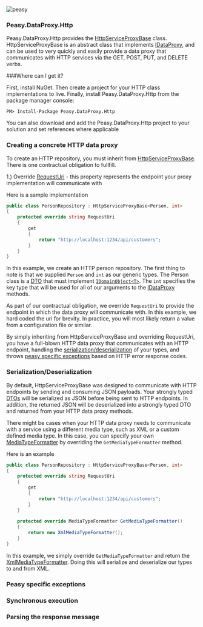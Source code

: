 ![peasy](https://www.dropbox.com/s/2yajr2x9yevvzbm/peasy3.png?dl=0&raw=1)

### Peasy.DataProxy.Http

Peasy.DataProxy.Http provides the [HttpServiceProxyBase](https://github.com/peasy/Peasy.DataProxy.Http/blob/master/Peasy.DataProxy.Http/HttpServiceProxyBase.cs) class.  HttpServiceProxyBase is an abstract class that implements [IDataProxy](https://github.com/ahanusa/Peasy.NET/wiki/Data-Proxy), and can be used to very quickly and easily provide a data proxy that communicates with HTTP services via the GET, POST, PUT, and DELETE verbs.

###Where can I get it?

First, install NuGet. Then create a project for your HTTP class implementations to live.  Finally, install Peasy.DataProxy.Http from the package manager console:

``` PM> Install-Package Peasy.DataProxy.Http ```

You can also download and add the Peasy.DataProxy.Http project to your solution and set references where applicable

### Creating a concrete HTTP data proxy

To create an HTTP repository, you must inherit from [HttpServiceProxyBase](https://github.com/peasy/Peasy.DataProxy.Http/blob/master/Peasy.DataProxy.Http/HttpServiceProxyBase.cs).  There is one contractual obligation to fullfill.

1.) Override [RequestUri](https://github.com/peasy/Peasy.DataProxy.Http/blob/master/Peasy.DataProxy.Http/HttpServiceProxyBase.cs#L18) - this property represents the endpoint your proxy implementation will communicate with

Here is a sample implementation

```c#
public class PersonRepository : HttpServiceProxyBase<Person, int>
{
    protected override string RequestUri
    {
        get
        {
            return "http://localhost:1234/api/customers";
        }
    }
}
```

In this example, we create an HTTP person repository.  The first thing to note is that we supplied ```Person``` and ```int``` as our generic types.  The Person class is a [DTO](https://github.com/peasy/Peasy.NET/wiki/Data-Transfer-Object-(DTO)) that must implement [```IDomainObject<T>```](https://github.com/peasy/Peasy.NET/blob/master/Peasy.Core/IDomainObject.cs).  The ```int``` specifies the key type that will be used for all of our arguments to the [IDataProxy](https://github.com/peasy/Peasy.NET/wiki/Data-Proxy) methods.

As part of our contractual obligation, we override ```RequestUri``` to provide the endpoint in which the data proxy will communicate with.  In this example, we hard coded the uri for brevity.  In practice, you will most likely return a value from a configuration file or similar.

By simply inheriting from HttpServiceProxyBase and overriding RequestUri, you have a full-blown HTTP data proxy that communicates with an HTTP endpoint, handling the [serialization/deserialization]() of your types, and throws [peasy specific exceptions]() based on HTTP error response codes.

### Serialization/Deserialization

By default, HttpServiceProxyBase was designed to communicate with HTTP endpoints by sending and consuming JSON payloads.  Your strongly typed [DTOs]() will be serialized as JSON before being sent to HTTP endpoints.  In addition, the returned JSON will be deserialized into a strongly typed DTO and returned from your HTTP data proxy methods.

There might be cases when your HTTP data proxy needs to communicate with a service using a different media type, such as XML or a custom defined media type.  In this case, you can specify your own [MediaTypeFormatter]() by overriding the ```GetMediaTypeFormatter``` method.

Here is an example

```c#
public class PersonRepository : HttpServiceProxyBase<Person, int>
{
    protected override string RequestUri
    {
        get
        {
            return "http://localhost:1234/api/customers";
        }
    }
    
    protected override MediaTypeFormatter GetMediaTypeFormatter()
    {
        return new XmlMediaTypeFormatter();
    }
}
```

In this example, we simply override ```GetMediaTypeFormatter``` and return the [XmlMediaTypeFormatter]().  Doing this will serialize and deserialize our types to and from XML.

### Peasy specific exceptions

### Synchronous execution

### Parsing the response message
